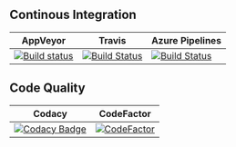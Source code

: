 ## Continous Integration
|AppVeyor|Travis|Azure Pipelines|
|--------|------|---------------|
|[![Build status](https://ci.appveyor.com/api/projects/status/ibovgup5l2wwnp09?svg=true)](https://ci.appveyor.com/project/kabestrus/asp-net-core-akari)|[![Build Status](https://travis-ci.org/JorTurFer/ASP.NET-Core-Akari.svg?branch=master)](https://travis-ci.org/JorTurFer/ASP.NET-Core-Akari)|[![Build Status](https://dev.azure.com/JorTurFer/ASP.NET-Core-Akari/_apis/build/status/JorTurFer.ASP.NET-Core-Akari?branchName=master)](https://dev.azure.com/JorTurFer/ASP.NET-Core-Akari/_build/latest?definitionId=4&branchName=master)|

## Code Quality
|Codacy|CodeFactor|
|------|----------|
|[![Codacy Badge](https://api.codacy.com/project/badge/Grade/06ddd85dc9eb4d1eb240154beca3f647)](https://www.codacy.com/project/JorTurFer/ASP.NET-Core-Akari/dashboard?utm_source=github.com&amp;utm_medium=referral&amp;utm_content=JorTurFer/ASP.NET-Core-Akari&amp;utm_campaign=Badge_Grade_Dashboard)|[![CodeFactor](https://www.codefactor.io/repository/github/jorturfer/asp.net-core-akari/badge)](https://www.codefactor.io/repository/github/jorturfer/asp.net-core-akari)|
